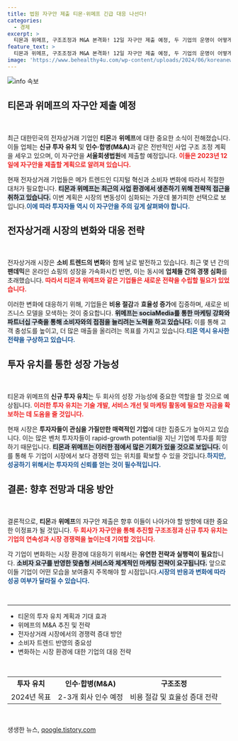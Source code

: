```yaml
---
title: 법원 자구안 제출 티몬·위메프 긴급 대응 나선다!
categories:
  - 경제
excerpt: >
  티몬과 위메프, 구조조정과 M&A 본격화! 12일 자구안 제출 예정, 두 기업의 운명이 어떻게 될까? 위기 속 숨겨진 기회를 찾는 그들의 전략을 알아보세요!
feature_text: >
  티몬과 위메프, 구조조정과 M&A 본격화! 12일 자구안 제출 예정, 두 기업의 운명이 어떻게 될까? 위기 속 숨겨진 기회를 찾는 그들의 전략을 알아보세요!
image: 'https://www.behealthy4u.com/wp-content/uploads/2024/06/koreanews.jpg'
---
```


<p><img src="https://www.behealthy4u.com/wp-content/uploads/2024/06/koreanews.jpg" alt="info 속보" /></p>

<h2 data-ke-size="size26">티몬과 위메프의 자구안 제출 예정</h2>

<p data-ke-size="size16">&nbsp;</p>

<p data-ke-size="size16">최근 대한민국의 전자상거래 기업인 <b>티몬</b>과 <b>위메프</b>에 대한 중요한 소식이 전해졌습니다. 이들 업체는 <b>신규 투자 유치</b> 및 <b>인수·합병(M&A)</b>과 같은 전반적인 사업 구조 조정 계획을 세우고 있으며, 이 자구안을 <b>서울회생법원</b>에 제출할 예정입니다. <b><span style="color: #ee2323;">이들은 2023년 12일에 자구안을 제출할 계획으로 알려져 있습니다.</span></b></p>

<p data-ke-size="size16">현재 전자상거래 기업들은 메가 트렌드인 디지털 혁신과 소비자 변화에 따라서 적절한 대처가 필요합니다. <b><span style="background-color: #21538527;">티몬과 위메프는 최근의 사업 환경에서 생존하기 위해 전략적 접근을 취하고 있습니다.</span></b> 이번 계획은 시장의 변동성이 심화되는 가운데 불가피한 선택으로 보입니다.<b><span style="color: #1a5490;">이에 따라 투자자들 역시 이 자구안을 주의 깊게 살펴봐야 합니다.</span></b></p>

<h2 data-ke-size="size26">전자상거래 시장의 변화와 대응 전략</h2>

<p data-ke-size="size16">&nbsp;</p>

<p data-ke-size="size16">전자상거래 시장은 <b>소비 트렌드의 변화</b>와 함께 날로 발전하고 있습니다. 최근 몇 년 간의 <b>팬데믹</b>은 온라인 쇼핑의 성장을 가속화시킨 반면, 이는 동시에 <b>업체들 간의 경쟁 심화</b>를 초래했습니다. <b><span style="color: #ee2323;">따라서 티몬과 위메프와 같은 기업들은 새로운 전략을 수립할 필요가 있었습니다.</span></b></p>

<p data-ke-size="size16">이러한 변화에 대응하기 위해, 기업들은 <b>비용 절감</b>과 <b>효율성 증가</b>에 집중하며, 새로운 비즈니스 모델을 모색하는 것이 중요합니다. <b><span style="background-color: #21538527;">위메프는 sociaMedia를 통한 마케팅 강화와 파트너십 구축을 통해 소비자와의 접점을 늘리려는 노력을 하고 있습니다.</span></b> 이를 통해 고객 충성도를 높이고, 더 많은 매출을 올리려는 목표를 가지고 있습니다.<b><span style="color: #1a5490;">티몬 역시 유사한 전략을 구상하고 있습니다.</span></b></p>

<h2 data-ke-size="size26">투자 유치를 통한 성장 가능성</h2>

<p data-ke-size="size16">&nbsp;</p>

<p data-ke-size="size16">티몬과 위메프의 <b>신규 투자 유치</b>는 두 회사의 성장 가능성에 중요한 역할을 할 것으로 예상됩니다. <b><span style="color: #ee2323;">이러한 투자 유치는 기술 개발, 서비스 개선 및 마케팅 활동에 필요한 자금을 확보하는 데 도움을 줄 것입니다.</span></b></p>

<p data-ke-size="size16">현재 시장은 <b>투자자들이 관심을 가질만한 매력적인 기업</b>에 대한 집중도가 높아지고 있습니다. 이는 많은 벤처 투자자들이 rapid-growth potential을 지닌 기업에 투자를 희망하기 때문입니다. <b><span style="background-color: #21538527;">티몬과 위메프는 이러한 점에서 많은 기회가 있을 것으로 보입니다.</span></b> 이를 통해 두 기업이 시장에서 보다 경쟁력 있는 위치를 확보할 수 있을 것입니다.<b><span style="color: #1a5490;">하지만, 성공하기 위해서는 투자자의 신뢰를 얻는 것이 필수적입니다.</span></b></p>

<h2 data-ke-size="size26">결론: 향후 전망과 대응 방안</h2>

<p data-ke-size="size16">&nbsp;</p>

<p data-ke-size="size16">결론적으로, <b>티몬</b>과 <b>위메프</b>의 자구안 제출은 향후 이들이 나아가야 할 방향에 대한 중요한 이정표가 될 것입니다. <b><span style="color: #ee2323;">두 회사가 자구안을 통해 추진할 구조조정과 신규 투자 유치는 기업의 연속성과 시장 경쟁력을 높이는데 기여할 것입니다.</span></b></p>

<p data-ke-size="size16">각 기업이 변화하는 시장 환경에 대응하기 위해서는 <b>유연한 전략과 실행력이 필요</b>합니다. <b><span style="background-color: #21538527;">소비자 요구를 반영한 맞춤형 서비스와 체계적인 마케팅 전략이 요구됩니다.</span></b> 앞으로 이들 기업이 어떤 모습을 보여줄지 주목해야 할 시점입니다.<b><span style="color: #1a5490;">시장의 반응과 변화에 따라 성공 여부가 달라질 수 있습니다.</span></b></p>

<p data-ke-size="size16">&nbsp;</p>

<hr>

<ul>
    <li>티몬의 투자 유치 계획과 기대 효과</li>
    <li>위메프의 M&A 추진 및 전략</li>
    <li>전자상거래 시장에서의 경쟁력 증대 방안</li>
    <li>소비자 트렌드 반영의 중요성</li>
    <li>변화하는 시장 환경에 대한 기업의 대응 전략</li>
</ul>

<p data-ke-size="size16">&nbsp;</p>

<table style="width:100%; border-collapse: collapse;">
    <tr>
        <td style="text-align: center; height: 17px;"><b>투자 유치</b></td>
        <td style="text-align: center; height: 17px;"><b>인수·합병(M&A)</b></td>
        <td style="text-align: center; height: 17px;"><b>구조조정</b></td>
    </tr>
    <tr>
        <td style="text-align: center; height: 17px;">2024년 목표</td>
        <td style="text-align: center; height: 17px;">2-3개 회사 인수 예정</td>
        <td style="text-align: center; height: 17px;">비용 절감 및 효율성 증대 전략</td>
    </tr>
</table>

<p data-ke-size="size16">&nbsp;</p>
생생한 뉴스, <a href="https://qoogle.tistory.com" rel="dofollow">qoogle.tistory.com</a>


